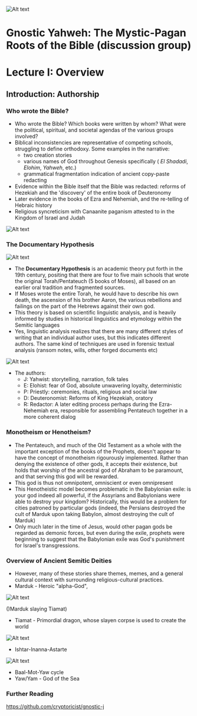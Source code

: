 ![Alt text](http://www.silverhoofs.com/seals/solomon/7mars.jpg)
# Gnostic Yahweh: The Mystic-Pagan Roots of the Bible (discussion group)
# Lecture I: Overview

## Introduction: Authorship
### Who wrote the Bible?
- Who wrote the Bible? Which books were written by whom? What were the political, spiritual, and societal agendas of the various groups involved?
- Biblical inconsistencies are representative of competing schools, struggling to define orthodoxy. Some examples in the narrative:
  - two creation stories
  - various names of God throughout Genesis specifically ( *El Shadadi*, *Elohim*, *Yahweh*, etc.)
  - grammatical fragmentation indication of ancient copy-paste redacting
- Evidence within the Bible itself that the Bible was redacted: reforms of Hezekiah and the 'discovery' of the entire book of Deuteronomy
- Later evidence in the books of Ezra and Nehemiah, and the re-telling of Hebraic history
- Religious syncreticism with Canaanite paganism attested to in the Kingdom of Israel and Judah

![Alt text](http://upload.wikimedia.org/wikipedia/commons/b/bd/Kingdoms_of_Israel_and_Judah_map_830.svg)

### The Documentary Hypothesis
![Alt text](http://donsnotes.com/religion/images/bible-pent.png)

- The **Documentary Hypothesis** is an academic theory put forth in the 19th century, positing that there are four to five main schools that wrote the original Torah/Pentateuch (5 books of Moses), all based on an earlier oral tradition and fragmented sources.
- If Moses wrote the entire Torah, he would have to describe his own death, the ascension of his brother Aaron, the various rebellions and failings on the part of the Hebrews against their own god.
- This theory is based on scientific linguistic analysis, and is heavily informed by studies in historical linguistics and etymology  within the Semitic languages
- Yes, linguistic analysis realizes that there are many different styles of writing that an individual author uses, but this indicates different authors. The same kind of techniques are used in forensic textual analysis (ransom notes, wills, other forged documents etc)

![Alt text](http://jpellegrino.com/img/bible-jepdsources.jpg)

- The authors:
  - J: Yahwist: storytelling, narration, folk tales
  - E: Elohist: fear of God, absolute unwavering loyalty, deterministic
  - P: Priestly: ceremonies, rituals, religious and social law
  - D: Deuteronomist: Reforms of King Hezekiah, oratory
  - R: Redactor: A later editing process perhaps during the Ezra-Nehemiah era, responsible for assembling Pentateuch together in a more coherent dialog

### Monotheism or Henotheism?
- The Pentateuch, and much of the Old Testament as a whole with the important exception of the books of the Prophets, doesn't appear to have the concept of monotheism rigourously implemented. Rather than denying the existence of other gods, it accepts their existence, but holds that worship of the ancestral god of Abraham to be paramount, and that serving this god will be rewarded.
- This god is thus not omnipotent, omniscient or even omnipresent
- This Henotheistic model becomes problematic in the Babylonian exile: is your god indeed all powerful, if the Assyrians and Babylonians were able to destroy your kingdom? Historically, this would be a problem for cities patroned by particular gods (indeed, the Persians destroyed the cult of Marduk upon taking Babylon, almost destroying the cult of Marduk)
- Only much later in the time of Jesus, would other pagan gods be regarded as demonic forces, but even during the exile, prophets were beginning to suggest that the Babylonian exile was God's punishment for Israel's transgressions.

### Overview of Ancient Semitic Deities
- However, many of these stories share themes, memes, and a general cultural context with surrounding religious-cultural practices.
- Marduk - Heroic "alpha-God", 

![Alt text](http://wisdomlib.org/uploads/images/marduk-vs-tiamat.jpg)

()Marduk slaying Tiamat)
- Tiamat - Primordial dragon, whose slayen corpse is used to create the world

![Alt text](http://paganpages.org/content/wp-content/uploads/2010/03/ishtar_2.jpg)

- Ishtar-Inanna-Astarte

![Alt text](http://static.newworldencyclopedia.org/thumb/3/35/Baal_thunderbolt_Louvre_AO15775.jpg/150px-Baal_thunderbolt_Louvre_AO15775.jpg)

- Baal-Mot-Yaw cycle
- Yaw/Yam - God of the Sea

### Further Reading

https://github.com/cryptoricist/gnostic-j
